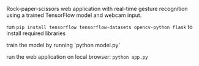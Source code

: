Rock-paper-scissors web application with real-time gesture recognition using a trained TensorFlow model and webcam input.

run `pip install tensorflow tensorflow-datasets opencv-python flask` to install required libraries

train the model by running `python model.py'

run the web application on local browser: `python app.py`
